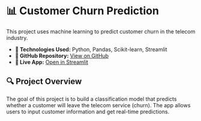 # 📊 Customer Churn Prediction

This project uses machine learning to predict customer churn in the telecom industry.

- **🔧 Technologies Used:** Python, Pandas, Scikit-learn, Streamlit
- **📁 GitHub Repository:** [View on GitHub](https://github.com/mudassar2252/Churn-Prediction)
- **🚀 Live App:** [Open in Streamlit](https://mudassar2252-churn-prediction-app-ttixhq.streamlit.app/)

## 🔍 Project Overview

The goal of this project is to build a classification model that predicts whether a customer will leave the telecom service (churn). The app allows users to input customer information and get real-time predictions.
